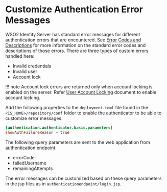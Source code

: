 # Customize Authentication Error Messages

WSO2 Identity Server has standard error messages for different authentication errors that are encountered. See [Error Codes and
Descriptions](../../../develop/extend/errors/error-codes-and-descriptions) for more information on the standard error codes and descriptions of
those errors. There are three types of custom errors handled here:

-   Invalid credentials
-   Invalid user
-   Account lock

!!! note
    Account lock errors are returned only when account locking is enabled on the server. Refer [User Account Locking](../../../guides/identity-lifecycles/lock-account/) document to enable account locking.
    

Add the following properties to the `deployment.toml` file found in the `<IS_HOME>/repository/conf` folder to enable the authenticator to be able to customize error messages.

``` toml
[authentication.authenticator.basic.parameters]
showAuthFailureReason = true
```

The following query parameters are sent to the web application from authentication endpoint.

-   errorCode
-   failedUsername
-   remainingAttempts

The error messages can be customized based on these query parameters in the jsp files as in  `authenticationendpoint/login.jsp`.

